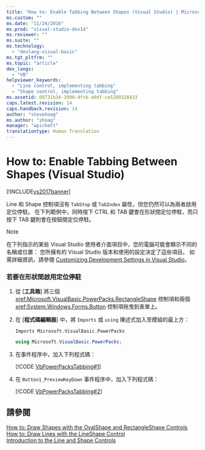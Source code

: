 ```yaml
---
title: "How to: Enable Tabbing Between Shapes (Visual Studio) | Microsoft Docs"
ms.custom: ""
ms.date: "11/24/2016"
ms.prod: "visual-studio-dev14"
ms.reviewer: ""
ms.suite: ""
ms.technology: 
  - "devlang-visual-basic"
ms.tgt_pltfrm: ""
ms.topic: "article"
dev_langs: 
  - "VB"
helpviewer_keywords: 
  - "Line control, implementing tabbing"
  - "Shape control, implementing tabbing"
ms.assetid: 09731b34-3900-4fcb-a9df-ce5280328433
caps.latest.revision: 14
caps.handback.revision: 14
author: "stevehoag"
ms.author: "shoag"
manager: "wpickett"
translationtype: Human Translation
---
```

# How to: Enable Tabbing Between Shapes (Visual Studio)
[!INCLUDE[vs2017banner](../../../csharp/includes/vs2017banner.md)]

Line 和 Shape 控制項沒有 `TabStop` 或 `TabIndex` 屬性，但您仍然可以為兩者啟用定位停駐。  在下列範例中，同時按下 CTRL 和 TAB 鍵會在形狀間定位停駐，而只按下 TAB 鍵則會在按鈕間定位停駐。  
  
> [!NOTE]
>  在下列指示的某些 Visual Studio 使用者介面項目中，您的電腦可能會顯示不同的名稱或位置：  您所擁有的 Visual Studio 版本和使用的設定決定了這些項目。  如需詳細資訊，請參閱 [Customizing Development Settings in Visual Studio](http://msdn.microsoft.com/zh-tw/22c4debb-4e31-47a8-8f19-16f328d7dcd3)。  
  
### 若要在形狀間啟用定位停駐  
  
1.  從 \[**工具箱**\] 將三個 <xref:Microsoft.VisualBasic.PowerPacks.RectangleShape> 控制項和兩個 <xref:System.Windows.Forms.Button> 控制項拖曳到表單上。  
  
2.  在 \[**程式碼編輯器**\] 中，將 `Imports` 或 `using` 陳述式加入至模組的最上方：  
  
    ```vb#  
    Imports Microsoft.VisualBasic.PowerPacks  
    ```  
  
    ```c#  
    using Microsoft.VisualBasic.PowerPacks;  
    ```  
  
3.  在事件程序中，加入下列程式碼：  
  
     [!CODE [VbPowerPacksTabbing#1](../CodeSnippet/VS_Snippets_VBCSharp/VbPowerPacksTabbing#1)]  
  
4.  在 `Button1_PreviewKeyDown` 事件程序中，加入下列程式碼：  
  
     [!CODE [VbPowerPacksTabbing#2](../CodeSnippet/VS_Snippets_VBCSharp/VbPowerPacksTabbing#2)]  
  
## 請參閱  
 [How to: Draw Shapes with the OvalShape and RectangleShape Controls](../../../visual-basic/developing-apps/windows-forms/how-to-draw-shapes-with-the-ovalshape-and-rectangleshape-controls.md)   
 [How to: Draw Lines with the LineShape Control](../../../visual-basic/developing-apps/windows-forms/how-to-draw-lines-with-the-lineshape-control-visual-studio.md)   
 [Introduction to the Line and Shape Controls](../../../visual-basic/developing-apps/windows-forms/introduction-to-the-line-and-shape-controls-visual-studio.md)